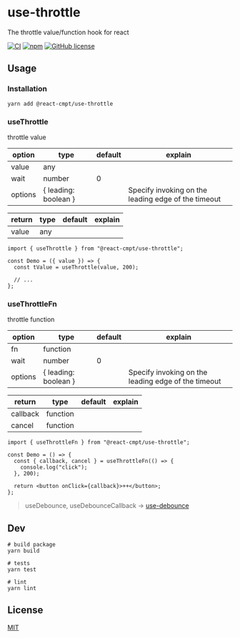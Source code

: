 # use-throttle

The throttle value/function hook for react

[![CI](https://github.com/react-cmpt/use-throttle/workflows/CI/badge.svg?branch=master)](https://github.com/react-cmpt/use-throttle/actions?query=workflow%3ACI)
[![npm](https://img.shields.io/npm/v/@react-cmpt/use-throttle.svg)](https://www.npmjs.com/package/@react-cmpt/use-throttle)
[![GitHub license](https://img.shields.io/github/license/react-cmpt/use-throttle)](https://github.com/react-cmpt/use-throttle/blob/master/LICENSE)

## Usage

### Installation

```shell
yarn add @react-cmpt/use-throttle
```

### useThrottle

throttle value

| option  | type                 | default | explain                                             |
| ------- | -------------------- | ------- | --------------------------------------------------- |
| value   | any                  |         |                                                     |
| wait    | number               | 0       |                                                     |
| options | { leading: boolean } |         | Specify invoking on the leading edge of the timeout |

| return | type | default | explain |
| ------ | ---- | ------- | ------- |
| value  | any  |         |         |

```tsx
import { useThrottle } from "@react-cmpt/use-throttle";

const Demo = ({ value }) => {
  const tValue = useThrottle(value, 200);

  // ...
};
```

### useThrottleFn

throttle function

| option  | type                 | default | explain                                             |
| ------- | -------------------- | ------- | --------------------------------------------------- |
| fn      | function             |         |                                                     |
| wait    | number               | 0       |                                                     |
| options | { leading: boolean } |         | Specify invoking on the leading edge of the timeout |

| return   | type     | default | explain |
| -------- | -------- | ------- | ------- |
| callback | function |         |         |
| cancel   | function |         |         |

```tsx
import { useThrottleFn } from "@react-cmpt/use-throttle";

const Demo = () => {
  const { callback, cancel } = useThrottleFn(() => {
    console.log("click");
  }, 200);

  return <button onClick={callback}>++</button>;
};
```

> useDebounce, useDebounceCallback -> [use-debounce](https://github.com/xnimorz/use-debounce)

## Dev

```shell
# build package
yarn build

# tests
yarn test

# lint
yarn lint
```

## License

[MIT](./LICENSE)
